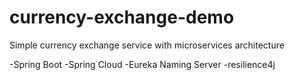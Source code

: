 # currency-exchange-demo
Simple currency exchange service with microservices architecture

-Spring Boot
-Spring Cloud
-Eureka Naming Server
-resilience4j
